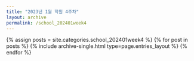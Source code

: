 ```yaml
---
title: "2023년 1월 학원 4주차"
layout: archive
permalink: /school_202401week4
---
```



{% assign posts = site.categories.school_202401week4 %}
{% for post in posts %} {% include archive-single.html type=page.entries_layout %} {% endfor %}